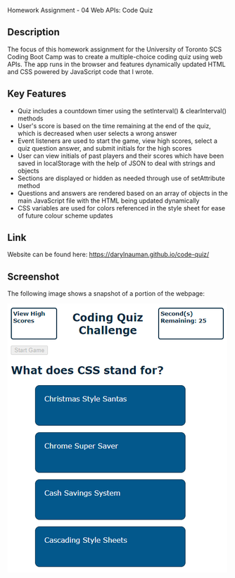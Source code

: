 Homework Assignment - 04 Web APIs: Code Quiz

## Description
The focus of this homework assignment for the University of Toronto SCS Coding Boot Camp was to create a multiple-choice coding quiz using web APIs. The app runs in the browser and features dynamically updated HTML and CSS powered by JavaScript code that I wrote.

## Key Features
- Quiz includes a countdown timer using the setInterval() & clearInterval() methods
- User's score is based on the time remaining at the end of the quiz, which is decreased when user selects a wrong answer
- Event listeners are used to start the game, view high scores, select a quiz question answer, and submit initials for the high scores
- User can view initials of past players and their scores which have been saved in localStorage with the help of JSON to deal with strings and objects
- Sections are displayed or hidden as needed through use of setAttribute method
- Questions and answers are rendered based on an array of objects in the main JavaScript file with the HTML being updated dynamically
- CSS variables are used for colors referenced in the style sheet for ease of future colour scheme updates

## Link
Website can be found here: https://darylnauman.github.io/code-quiz/

## Screenshot
The following image shows a snapshot of a portion of the webpage:

![Screenshot of coding quiz website including button to view high scores, a timer and question cards](./assets/images/code-quiz-screenshot.png)